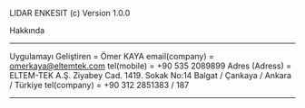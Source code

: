 LIDAR ENKESIT (c) Version 1.0.0 <Alpha> 

Hakkında
********************************************************************

Uygulamayı Geliştiren      = Ömer KAYA
email(company)             = omerkaya@eltemtek.com
tel(mobile)                = +90 535 2089899
Adres (Adress)             = ELTEM-TEK A.Ş.
			     Ziyabey Cad. 1419. Sokak No:14
			     Balgat / Çankaya / Ankara / Türkiye
tel(company)               = +90 312 2851383 / 187

********************************************************************

